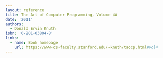 ```yaml
---
layout: reference
title: The Art of Computer Programming, Volume 4A
date: '2011'
authors:
  - Donald Ervin Knuth
isbn: '0-201-03804-8'
links:
  - name: Book homepage
    url: https://www-cs-faculty.stanford.edu/~knuth/taocp.html#vol4
---
```

